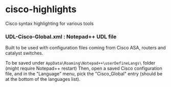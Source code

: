 # cisco-highlights
Cisco syntax highlighting for various tools

### __UDL-Cisco-Global.xml__ : Notepad++ UDL file

  Built to be used with configuration files coming from Cisco ASA, routers and catalyst switches.
  
  To be saved under `AppData\Roaming\Notepad++\userDefineLangs\` folder (might require Notepad++ restart)
  Then, open a saved Cisco configuration file, and in the "Language" menu, pick the "Cisco_Global" entry (should be at the bottom of the languages list).
  
